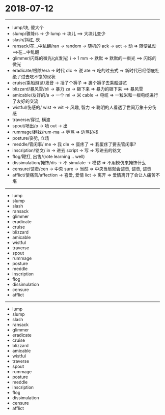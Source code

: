 # 2018-07-12

---

- lump/块, 傻大个
- slump/骤降/s -> 少 lump -> 块儿 ==> 大块儿变少
- slash/斜杠, 砍
- ransack/在...中乱翻/ran -> random -> 随机的 ack -> act -> 动 => 随便乱动 ==>在...中乱翻
- glimmer/闪烁的微光/gl(发光) i -> 1 mm -> 默默 => 默默的一束光 ==> 闪烁的微光
- eradicate/根除/era -> 时代 dic -> 说 ate -> 吃的过去式 => 新时代已经彻底杜绝了过去吃不饱的现状
- cruise/乘船游览/发音 -> 括了个褥子 => 裹个褥子去乘船游览
- blizzard/暴风雪/bli -> 暴力 za -> 砸下来 => 暴力的砸下来 ==> 暴风雪
- amicable/友好的/a -> 一个 mi -> 米 cable -> 电缆 => 一粒米和一根电缆进行了友好的交流
- wistful/伤感的/ wist -> wit -> 风趣, 智力 => 聪明的人看透了世间万象十分伤感
- traverse/穿过, 横渡
- spout/喷出/p -> 喷 out -> 出
- rummage/翻找/rum-ma -> 辱骂 => 边骂边找
- posture/姿势, 立场
- meddle/管闲事/ me -> 我 dle -> 蛋疼了 => 我蛋疼了要去管闲事?
- inscription/铭文/ in -> 进去 script -> 写 => 写进去的铭文
- flog/鞭打, 出售/(rote learning .. well)
- dissimulation/掩饰/dis -> 不 simulate -> 模仿 => 不用模仿来掩饰什么
- censure/谴责/cen -> 中央 sure -> 当然 => 中央当局就会谴责, 谴责, 谴责
- afflict/使痛苦/affection -> 喜爱, 爱情 lict -> 离开 => 爱情离开了会让人痛苦不堪

---

- lump
- slump
- slash
- ransack
- glimmer
- eradicate
- cruise
- blizzard
- amicable
- wistful
- traverse
- spout
- rummage
- posture
- meddle
- inscription
- flog
- dissimulation
- censure
- afflict

---

- lump
- slump
- slash
- ransack
- glimmer
- eradicate
- cruise
- blizzard
- amicable
- wistful
- traverse
- spout
- rummage
- posture
- meddle
- inscription
- flog
- dissimulation
- censure
- afflict
